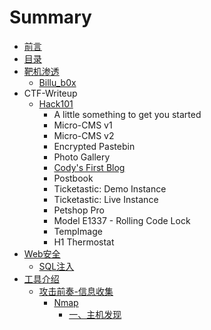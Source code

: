 # Summary

* [前言](README.md)
* [目录](mu-lu.md)
* [靶机渗透](mu-lu/ba-ji-shen-tou.md)
  * [Billu\_b0x](mu-lu/ba-ji-shen-tou/billub0x.md)
* CTF-Writeup
  * [Hack101 ](mu-lu/hack101.md)
    * A little something to get you started    
    * Micro-CMS v1
    * Micro-CMS v2
    * Encrypted Pastebin
    * Photo Gallery
    * [Cody's First Blog](mu-lu/hack101/codys-first-blog.md)
    * Postbook
    * Ticketastic: Demo Instance
    * Ticketastic: Live Instance
    * Petshop Pro
    * Model E1337 - Rolling Code Lock
    * TempImage
    * H1 Thermostat
* [Web安全](weban-quan.md)
  * [SQL注入](weban-quan/sqlzhu-ru.md)
* [工具介绍](mu-lu/gong-ju-jie-shao.md)
  * [攻击前奏-信息收集](mu-lu/gong-ju-jie-shao/gong-ji-qian-594f-xin-xi-shou-ji.md)
    * [Nmap](mu-lu/gong-ju-jie-shao/gong-ji-qian-594f-xin-xi-shou-ji/nmap.md)
      * [一、主机发现](mu-lu/gong-ju-jie-shao/gong-ji-qian-594f-xin-xi-shou-ji/nmap/yi-3001-zhu-ji-fa-xian.md)

